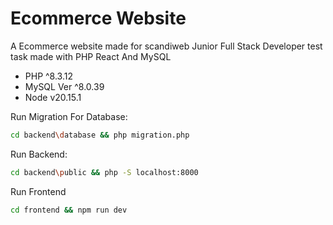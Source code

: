 # Ecommerce Website

A Ecommerce website made for scandiweb Junior Full Stack Developer test task made with PHP React And MySQL

- PHP ^8.3.12
- MySQL Ver ^8.0.39
- Node v20.15.1

Run Migration For Database:

```bash
cd backend\database && php migration.php
```

Run Backend:

```bash
cd backend\public && php -S localhost:8000
```

Run Frontend

```bash
cd frontend && npm run dev
```
